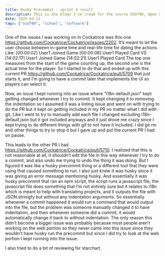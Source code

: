 ```yaml
---
title: Husky Precommit - sprint 4 result
description: This is the blogs I've cread for the course OSD700, Open Source Development 700.
date: 2025-03-11
tags: ["osd700", "school", "software"]
---
```


One of the issues I was working on in Cockatrice was this one https://github.com/Cockatrice/Cockatrice/issues/2202. It’s meant to let the user choose between in-game time and real-life time for dating the actions.
Like:
[00:00:02] User1 Joined Game
[00:00:06] User1 Played Card
VS
[14:02:17] User1 Joined Game
[14:02:21] User1 Played Card
The top one measures from the start of the game counting up, the second one is the actual time for the player.
So I started to do that and ended up with this current PR https://github.com/Cockatrice/Cockatrice/pull/5709 that just starts it, and I’m going to have a commit later that implements the UI so players can select it.

Now, an issue I kept running into an issue where “i18n-default.json” kept getting changed whenever I try to commit. It kept changing it to removing the indentation so I assumed it was a linting issue and went on with trying to do the PR but it kept on getting included in my PR no matter what I did with git. Like I went to try to manually add each file I changed excluding i18n-default.json but it got included anyways and it just drove me crazy since I kept trying to do different things with git to not have it included. I did git rm and other things to try to stop it but I gave up and put the current PR I had on pause.

This leads to the other PR I had https://github.com/Cockatrice/Cockatrice/pull/5710. I realized that this is not reasonable at all, it shouldn’t edit the file in this way whenever I try to do a commit, and also undo me trying to undo the thing it was doing. But I figured it was like a husky precommit thing or a different tool that they were using that caused something to run. I also just knew it was husky since it was giving an error message mentioning husky. And essentially it was husky precommit that ran an npm script, the script runs a javascript file, the javascript file does something that I’m not entirely sure but it relates to i18n which is meant to help with translating projects, and it outputs the file with JSON.strinigfy but without any indentation arguments. So essentially whenever a commit happened it would run a command that would output into the file, but the problem was someone manually changed it to have indentation, and then whenever someone did a commit, it would automatically change it back to without indentation.
The only reason this didn’t become a bigger issue was probably because most people aren’t working on the web portion so they never came into this issue since they wouldn’t have husky run the precommit but since I did try to look at the web portion I kept running into the issue.

I also tried to do a bit of reviewing for starchart.
